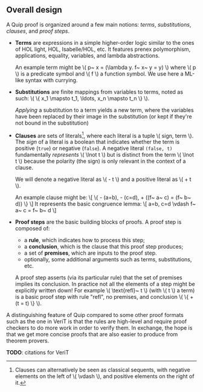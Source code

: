 
## Overall design

A Quip proof is organized around a few main notions: _terms_, _substitutions_,
_clauses_, and _proof steps_.

- **Terms** are expressions in a simple higher-order logic similar to the ones
  of HOL light, HOL, Isabelle/HOL, etc. It features prenex polymorphism,
  applications, equality, variables, and lambda abstractions.

  An example term might be \\(  p~ x = (\lambda y. f~ x~ y = y) \\)
  where \\( p \\) is a predicate symbol and \\( f \\) a function symbol.
  We use here a ML-like syntax with currying.

- **Substitutions** are finite mappings from variables to terms,
  noted as such: \\( \\{ x_1 \mapsto t_1, \ldots, x_n \mapsto t_n \\} \\).

  _Applying_ a substitution to a term yields a new term, where the variables
  have been replaced by their image in the substitution (or kept if they're
  not bound in the substitution)

- **Clauses** are sets of literals[^1], where each literal is a tuple
  \\( sign, term \\). The _sign_ of a literal is a boolean
  that indicates whether the term is positive (`true`) or negative (`false`).
  A negative literal `(false, t)` fundamentally _represents_ \\( \lnot t \\)
  but is distinct from the term \\( \lnot t \\) because the polarity (the sign)
  is only relevant in the context of a clause.

  We will denote a negative literal as \\( - t \\) and a positive
  literal as \\( + t \\).

  An example clause might be: \\[ \\{ - (a=b), - (c=d), + ((f~ a~ c) = (f~ b~ d)) \\} \\]
  It represents the basic congruence lemma:
  \\[ a=b, c=d \vdash f~ a~ c = f~ b~ d    \\]

- **Proof steps** are the basic building blocks of proofs. A proof step
  is composed of:

  * a **rule**, which indicates how to process this step;
  * a **conclusion**, which is the clause that this proof step produces;
  * a set of **premises**, which are inputs to the proof step.
  * optionally, some additional arguments such as terms, substitutions, etc.

  A proof step asserts (via its particular rule) that the set of premises
  implies its conclusion. In practice not all the elements of a step might be
  explicitly written down! For example \\( \text{refl}~ t \\) (with \\( t \\) a term)
  is a basic proof step with rule "refl", no premises,
  and conclusion  \\( \\{ + (t = t) \\} \\).


A distinguishing feature of Quip compared to some other proof formats such as
the one in VeriT is that the rules are high-level and require proof checkers
to do more work in order to verify them. In exchange, the hope is that
we get more concise proofs that are also easier to produce from theorem provers.

**TODO**: citations for VeriT

[^1]: Clauses can alternatively be seen as classical sequents, with negative elements
  on the left of \\( \vdash \\), and positive elements on the right of it.
